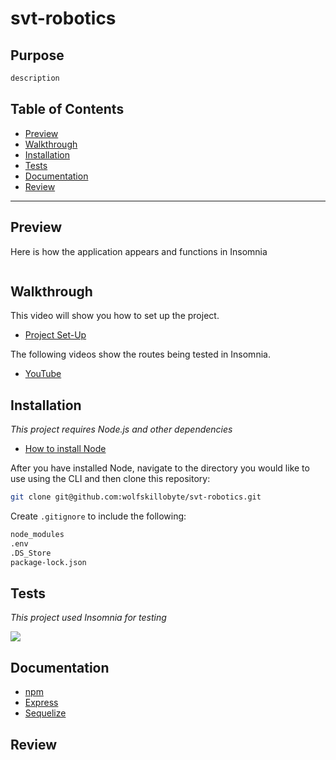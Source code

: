 # svt-robotics

## Purpose

```md
description
```

## Table of Contents

- [Preview](#Preview)
- [Walkthrough](#walkthrough)
- [Installation](#Installation)
- [Tests](#Tests)
- [Documentation](#Documentation)
- [Review](#Review)

---

## Preview

Here is how the application appears and functions in Insomnia

<img src='' />

## Walkthrough

This video will show you how to set up the project.

- [Project Set-Up]()

The following videos show the routes being tested in Insomnia.

- [YouTube]()

## Installation

_This project requires Node.js and other dependencies_

- [How to install Node](https://docs.npmjs.com/downloading-and-installing-node-js-and-npm)

After you have installed Node, navigate to the directory you would like to use using the CLI and then clone this repository:

```bash
git clone git@github.com:wolfskillobyte/svt-robotics.git
```

Create `.gitignore` to include the following:

```bash
node_modules
.env
.DS_Store
package-lock.json
```

## Tests

_This project used Insomnia for testing_

<a href="https://docs.insomnia.rest/">
  <img src="https://img.shields.io/badge/Insomnia-black?style=for-the-badge&logo=insomnia&logoColor=5849BE" />
</a>

## Documentation

- [npm](https://docs.npmjs.com/)
- [Express](https://expressjs.com/en/4x/api.html)
- [Sequelize](https://sequelize.org/master/)

## Review
